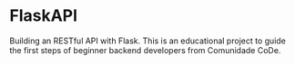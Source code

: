 # FlaskAPI
Building an RESTful API with Flask. This is an educational project to guide the first steps of beginner backend developers from Comunidade CoDe.
